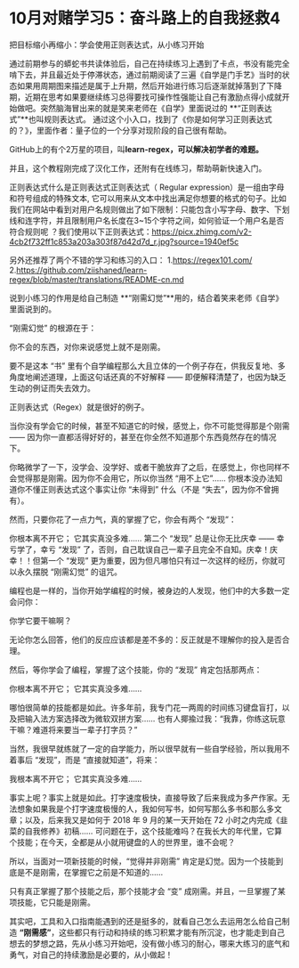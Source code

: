 # **10月对赌学习5：奋斗路上的自我拯救4**

把目标缩小再缩小：学会使用正则表达式，从小练习开始

通过前期参与的蟒蛇书共读体验后，自己在持续练习上遇到了卡点，书没有能完全啃下去，并且最近处于停滞状态，通过前期阅读了三遍《自学是门手艺》当时的状态如果用周期图来描述是属于上升期，然后开始进行练习后逐渐就掉落到了下降期，近期在思考如果要继续练习总得要找可操作性强能让自己有激励点得小成就开始做吧。突然脑海冒出来的就是笑来老师在《自学》里面说过的 **“正则表达式”**也叫规则表达式。
通过这个小入口，找到了《你是如何学习正则表达式的？》，里面作者：量子位的一个分享对现阶段的自己很有帮助。

GitHub上的有个2万星的项目，叫**learn-regex，可以解决初学者的难题。**

并且，这个教程刚完成了汉化工作，还附有在线练习，帮助萌新快速入门。

正则表达式什么是正则表达式正则表达式（ Regular expression）是一组由字母和符号组成的特殊文本, 它可以用来从文本中找出满足你想要的格式的句子。比如我们在网站中看到对用户名规则做出了如下限制：只能包含小写字母、数字、下划线和连字符，并且限制用户名长度在3~15个字符之间，如何验证一个用户名是否符合规则呢 ？我们使用以下正则表达式：https://picx.zhimg.com/v2-4cb2f732ff1c853a203a303f87d42d7d_r.jpg?source=1940ef5c

另外还推荐了两个不错的学习和练习的入口：
1.https://regex101.com/
2.https://github.com/ziishaned/learn-regex/blob/master/translations/README-cn.md

说到小练习的作用是给自己制造 **“刚需幻觉”**用的，结合着笑来老师《自学》里面说到的。

“刚需幻觉” 的根源在于：

你不会的东西，对你来说感觉上就不是刚需。

要不是这本 “书” 里有个自学编程那么大且立体的一个例子存在，供我反复地、多角度地阐述道理，上面这句话还真的不好解释 —— 即便解释清楚了，也因为缺乏生动的例证而失去效力。

正则表达式（Regex）就是很好的例子。

当你没有学会它的时候，甚至不知道它的时候，感觉上，你不可能觉得那是个刚需 —— 因为你一直都活得好好的，甚至在你全然不知道那个东西竟然存在的情况下。

你略微学了一下，没学会、没学好、或者干脆放弃了之后，在感觉上，你也同样不会觉得那是刚需。因为你不会用它，所以你当然 “用不上它”…… 你根本没办法知道你不懂正则表达式这个事实让你 “未得到” 什么（不是 “失去”，因为你不曾拥有）。

然而，只要你花了一点力气，真的掌握了它，你会有两个 “发现”：

你根本离不开它；
它其实真没多难……
第二个 “发现” 总是让你无比庆幸 —— 幸亏学了，幸亏 “发现” 了，否则，自己耽误自己一辈子且完全不自知。庆幸！庆幸！！但第一个 “发现” 更为重要，因为但凡哪怕只有过一次这样的经历，你就可以永久摆脱 “刚需幻觉” 的诅咒。

编程也是一样的，当你开始学编程的时候，被身边的人发现，他们中的大多数一定会问你：

你学它要干嘛啊？

无论你怎么回答，他们的反应应该都是差不多的：反正就是不理解你的投入是否合理。

然后，等你学会了编程，掌握了这个技能，你的 “发现” 肯定包括那两点：

你根本离不开它；
它其实真没多难……

哪怕很简单的技能都是如此。许多年前，我专门花一两周的时间练习键盘盲打，以及把输入法方案选择改为微软双拼方案…… 也有人揶揄过我：“我靠，你练这玩意干嘛？难道将来要当一辈子打字员？”

当然，我很早就练就了一定的自学能力，所以很早就有一些自学经验，所以我用不着事后 “发现”，而是 “直接就知道”，将来：

我根本离不开它；
它其实真没多难……

事实上呢？事实上就是如此。打字速度极快，直接导致了后来我成为多产作家。无法想象如果我是个打字速度极慢的人，我如何写书，如何写那么多书和那么多文章；以及，后来我又是如何于 2018 年 9 月的某一天开始在 72 小时之内完成《韭菜的自我修养》初稿…… 可问题在于，这个技能难吗？在我长大的年代里，它算个技能；在今天，全都是从小就用键盘的人的世界里，谁不会呢？

所以，当面对一项新技能的时候，“觉得并非刚需” 肯定是幻觉。因为一个技能到底是不是刚需，在掌握它之前是不知道的……

只有真正掌握了那个技能之后，那个技能才会 “变” 成刚需。并且，一旦掌握了某项技能，它只能是刚需。

其实吧，工具和入口指南能遇到的还是挺多的，就看自己怎么去运用怎么给自己制造 **“刚需感”**，这些都只有行动和持续的练习积累才能有所沉淀，也才能走到自己想去的梦想之路，先从小练习开始吧，没有做小练习的耐心，哪来大练习的底气和勇气，对自己的持续激励是必要的，从小做起！


